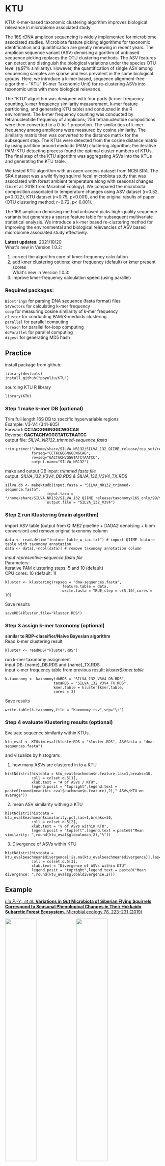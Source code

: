 # KTU
KTU: K-mer-based taxonomic clustering algorithm improves biological relevance in microbiome associated study

The 16S rDNA amplicon sequencing is widely implemented for microbiome associated studies. Microbiota feature picking algorithms for taxonomic identification and quantification are greatly renewing in recent years. The amplicon sequence variant (ASV) denoising algorithm of unbiased sequence picking replaces the OTU clustering methods. The ASV features can detect and distinguish the biological variations under the species OTU level (≧97% similarity). However, the quantification of single ASV among sequencing samples are sparse and less prevalent in the same biological groups. Here, we introduce a k-mer based, sequence alignment-free algorithm – “KTU” (K-mer Taxonomic Unit) for re-clustering ASVs into taxonomic units with more biological relevance.

The “KTU” algorithm was designed with four parts (k-mer frequency counting, k-mer frequency similarity measurement, k-mer feature partitioning, and generating KTU table) and conducted in the R environment. The k-mer frequency counting was conducted by tetranucleotide frequency of amplicons; 256 tetranucleotide compositions were then converted to a 0-to-1 proportion. The similarities of k-mer frequency among amplicons were measured by cosine similarity. The similarity matrix then was converted to the distance matrix for the subsequent step. The KTUs were detected from the cosine distance matrix by using partition around medoids (PAM) clustering algorithm; the iterative PAM-KTU detecting process found the optimal cluster numbers of KTUs. The final step of the KTU algorithm was aggregating ASVs into the KTUs and generating the KTU table.

We tested KTU algorithm with an open-access dataset from NCBI SRA. The SRA dataset was a wild flying squirrel fecal microbiota study that was associated with forest ambient temperature along with seasonal changes (Liu et al. 2018 from Microbial Ecology). We compared the microbiota composition associated to temperature changes using ASV dataset (r=0.52, p=0.022), KTU dataset (r=0.75, p<0.001), and the original results of paper (OTU clustering method; r=0.72, p< 0.001).

The 16S amplicon denoising method unbiased picks high-quality sequence variants but generates a sparse feature table for subsequent multivariate statistical analysis. We introduce a k-mer based re-clustering method for improving the environmental and biological relevancies of ASV based microbiome associated study effectively.


**Latest updates:** 2021/10/20  
What's new in Version 1.0.2:  
1. correct the algorithm core of kmer-frequency calculation  
2. add kmer clustering options: kmer frequency (default) or kmer present scores  
What's new in Version 1.0.3:  
1. improve kmer-frequency calculation speed (using parallel)  

### Required packages:
`Biostrings` for parsing DNA sequence (fasta format) files  
`S4Vectors` for calculating k-mer frequency  
`coop` for measuring cosine similarity of k-mer frequency  
`cluster` for conducting PAM/K-medoids clustering  
`parallel` for parallel computing  
`foreach` for parallel for-loop computing  
`doParallel` for parallel computing  
`digest` for generating MD5 hash  


## Practice  
install package from github:
```
library(devtools)
install_github("poyuliu/KTU")
```

sourcing KTU R library  
```
library(KTU)
```

### Step 1 make k-mer DB (optional)  
Trim full length 16S DB to specific hypervariable regions  
Example: V3-V4 (341-805)  
Forward: **CCTACGGGNGGCWGCAG**  
Reverse: **GACTACHVGGGTATCTAATCC**  
output file: *SILVA_NR132_trimmed-sequence.fasta*  
```
trim.primer("/home/share/SILVA_NR132/SILVA_132_QIIME_release/rep_set/rep_set_16S_only/99/silva_132_99_16S.fna",
            forseq="CCTACGGGNGGCWGCAG",
            revseq="GACTACHVGGGTATCTAATCC",
            output.name="SILVA_NR132")
```  
make and output DB
input: *trimmed fasta file*  
output: *SILVA_132_V3V4_DB.RDS & SILVA_132_V3V4_TX.RDS*  
```  
silva.db <- makektudb(input.fasta = "SILVA_NR132_trimmed-sequence.fasta",
                   input.taxa = "/home/share/SILVA_NR132/SILVA_132_QIIME_release/taxonomy/16S_only/99/taxonomy_7_levels.txt",
                   output.file = "SILVA_132_V3V4")

```

### Step 2 run Klustering (main algorithm)  
import ASV table (output from QIIME2 pipeline + DADA2 denoising + biom conversion) and remove original taxonomy column  
```
data <- read.delim("feature-table_w_tax.txt") # import QIIME feature table with taxonomy annotation
data <- data[,-ncol(data)] # remove taxonomy annotation column
```  
*input representive-sequence fasta file*  
Parameters:  
  iterative PAM clustering steps: 5 and 10 (default)  
  CPU cores: 10 (default: 1)  
```
kluster <- klustering(repseq = "dna-sequences.fasta",
                          feature.table = data,
                          write.fasta = TRUE,step = c(5,10),cores = 10)
```  
Save results  
```
saveRDS(kluster,file="kluster.RDS")
```

### Step 3 assign k-mer taxonomy (optional)  
**similar to RDP-classifier/Naîve Bayesian algorithm**  
Read k-mer clustering result
```
kluster <- readRDS("kluster.RDS")
```  
run k-mer taxonomy assignment  
input DB: {name}_DB.RDS and {name}_TX.RDS  
input k-mer frequency table from previous result: *kluster$kmer.table*  

```
k.taxonomy <- kaxonomy(dbRDS = "SILVA_132_V3V4_DB.RDS",
                      taxaRDS = "SILVA_132_V3V4_TX.RDS",
                      kmer.table = kluster$kmer.table,
                      cores = 3)
```  
Save results  
```
write.table(k.taxonomy,file = "Kaxonomy.tsv",sep="\t")
```

### Step 4 evaluate Klustering results (optional)  
Evaluate sequence similarity within KTUs,   
```
ktu_eval <- KTUsim.eval(klusterRDS = "kluster.RDS", ASVfasta = "dna-sequences.fasta")
```
and visualize by histogram:  
1. how many ASVs are clustered in to a KTU  
```
histNdistri(histdata = ktu_eval$eachmean$n.feature,las=1,breaks=30,
            coll = colset.d.5[1],
            xlab.text = "# of ASVs / KTU",
            legend.posit = "topright",legend.text = paste0(round(mean(ktu_eval$eachmean$n.feature),2)," ASVs/KTU on average"))
```
2. mean ASV similarity withing a KTU  
```
histNdistri(histdata = ktu_eval$eachmean$similarity.pct,las=1,breaks=30,
            coll = colset.d.5[2],
            xlab.text = "% of ASVs within KTU",
            legend.posit = "topleft",legend.text = paste0("Mean similarity: ",round(ktu_eval$globalmean,2),"%"))
```
3. Divergence of ASVs within KTU  
```
histNdistri(histdata = ktu_eval$eachmean$divergence[!is.na(ktu_eval$eachmean$divergence)],las=1,breaks=30,
            coll = colset.d.5[3],
            xlab.text = "Divergence of ASVs within KTU",
            legend.posit = "topright",legend.text = paste0("Mean divergence: ",round(ktu_eval$globaldivergence,2)))
```

## Example
[_Liu P.-Y., et al._ **Variations in Gut Microbiota of Siberian Flying Squirrels Correspond to Seasonal Phenological Changes in Their Hokkaido Subarctic Forest Ecosystem.** Microbial ecology 78, 223–231 (2019)](https://link.springer.com/article/10.1007/s00248-018-1278-x)


<img src="https://media.springernature.com/full/springer-static/image/art%3A10.1007%2Fs00248-018-1278-x/MediaObjects/248_2018_1278_Fig2_HTML.png?as=webp" width="45%" /> <img src="https://media.springernature.com/full/springer-static/image/art%3A10.1007%2Fs00248-018-1278-x/MediaObjects/248_2018_1278_Fig3_HTML.png?as=webp" width="45%" />

### Untreated ASV analyses
<img src="http://www.lifescipy.net/KTU/github/github_pic_01.png" width="60%" />
<img src="http://www.lifescipy.net/KTU/github/github_pic_02.png" width="60%" />
<img src="http://www.lifescipy.net/KTU/github/github_pic_03.png" width="60%" />

### KTU analyses
**Phyla composition**
<img src="http://www.lifescipy.net/KTU/github/github_pic_04.png" width="60%" />


**Beta diversity PCoA**
<img src="http://www.lifescipy.net/KTU/github/github_pic_05.png" width="60%" />


**Environmental factor correlation**
<img src="http://www.lifescipy.net/KTU/github/github_pic_06.png" width="60%" />
<img src="http://www.lifescipy.net/KTU/github/github_pic_07.png" width="60%" />


**Correlation heatmap**
<img src="http://www.lifescipy.net/KTU/github/github_pic_08.png" width="60%" />
